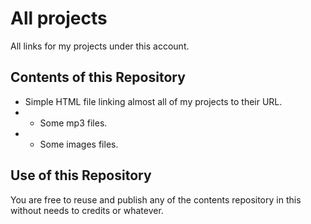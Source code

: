 # All projects
All links for my projects under this account.

## Contents of this Repository

- Simple HTML file linking almost all of my projects to their URL.
- - Some mp3 files.
- - Some images files.

## Use of this Repository
You are free to reuse and publish any of the contents repository in this without needs to credits or whatever.
